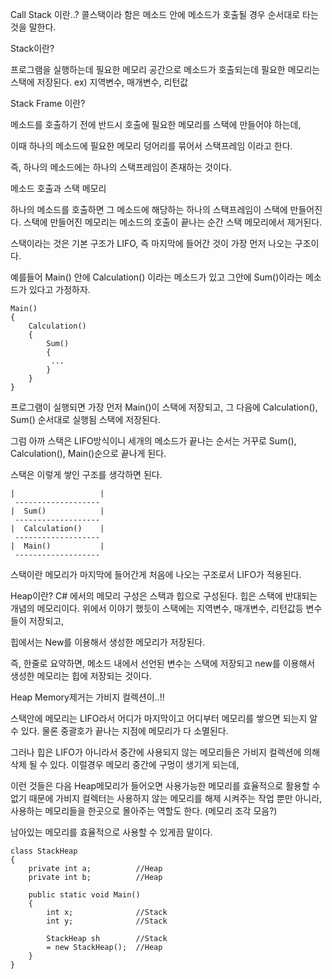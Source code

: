 Call Stack 이란..?
콜스택이라 함은 
메소드 안에 메소드가 호출될 경우
순서대로 타는 것을 말한다. 

Stack이란?

프로그램을 실행하는데 필요한 메모리 공간으로 메소드가 호출되는데 필요한 메모리는 스택에 저장된다.
ex) 지역변수, 매개변수, 리턴값

Stack Frame 이란?

메소드를 호출하기 전에 반드시 호출에 필요한 메모리를 스택에 만들어야 하는데,

이때 하나의 메소드에 필요한 메모리 덩어리를 묶어서 스택프레임 이라고 한다.

즉, 하나의 메소드에는 하나의 스택프레임이 존재하는 것이다.

메소드 호출과 스택 메모리

하나의 메소드를 호출하면 그 메소드에 해당하는 하나의 스택프레임이 스택에 만들어진다. 
스택에 만들어진 메모리는 메소드의 호출이 끝나는 순간 스택 메모리에서 제거된다.

스택이라는 것은 기본 구조가 LIFO, 즉 마지막에 들어간 것이 가장 먼저 나오는 구조이다.

예를들어 Main() 안에 Calculation() 이라는 메소드가 있고 그안에  Sum()이라는 메소드가 있다고 가정하자.

```
Main()
{
    Calculation()
    {
        Sum()
        {
         ...
        }
    }
}
```

프로그램이 실행되면 가장 먼저 Main()이 스택에 저장되고, 그 다음에 Calculation(), Sum() 순서대로 실행됨 스택에 저장된다.

그럼 아까 스택은 LIFO방식이니 세개의 메소드가 끝나는 순서는 거꾸로 Sum(), Calculation(), Main()순으로 끝나게 된다.






스택은 이렇게 쌓인 구조를 생각하면 된다. 

```
|                   |
 -------------------  
|  Sum()            |
 -------------------
|  Calculation()    |
 -------------------
|  Main()           |
 -------------------
```

스택이란 메모리가 마지막에 들어간게 처음에 나오는 구조로서 LIFO가 적용된다.


Heap이란?
C# 에서의 메모리 구성은 스택과 힙으로 구성된다. 힙은 스택에 반대되는 개념의 메모리이다. 
위에서 이야기 했듯이 스택에는 지역변수, 매개변수, 리턴값등 변수들이 저장되고,

힙에서는  New를 이용해서 생성한 메모리가 저장된다.

즉, 한줄로 요약하면, 메소드 내에서 선언된 변수는 스택에 저장되고 new를 이용해서 생성한 메모리는 힙에 저장되는 것이다.


Heap Memory제거는 가비지 컬렉션이..!!

스택안에 메모리는 LIFO라서 어디가  마지막이고 어디부터 메모리를 쌓으면 되는지 알 수 있다. 물론 중괄호가 끝나는 지점에 메모리가 다 소멸된다.

그러나 힙은 LIFO가 아니라서 중간에 사용되지 않는 메모리들은 가비지 컬렉션에 의해 삭제 될 수 있다.
이럴경우 메모리 중간에 구멍이 생기게 되는데,

이런 것들은 다음 Heap메모리가 들어오면 사용가능한 메모리를 효율적으로 활용할 수 없기 때문에 가비지 컬렉터는 사용하지 않는 메모리를 해제 시켜주는 작업 뿐만 아니라,
사용하는 메모리들을 한곳으로 몰아주는 역할도 한다. (메모리 조각 모음?)

남아있는 메모리를 효율적으로 사용할 수 있게끔 말이다.

```
class StackHeap
{
    private int a;          //Heap
    private int b;          //Heap
    
    public static void Main()
    {
        int x;              //Stack
        int y;              //Stack
                
        StackHeap sh        //Stack 
        = new StackHeap();  //Heap
    }
}
```









